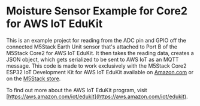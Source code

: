 # Moisture Sensor Example for Core2 for AWS IoT EduKit
This is an example project for reading from the ADC pin and GPIO off the connected M5Stack Earth Unit sensor that's attached to Port B of the M5Stack Core2 for AWS IoT EduKit. It then takes the reading data, creates a JSON object, which gets serialized to be sent to AWS IoT as an MQTT message. This code is made to work exclusively with the M5Stack Core2 ESP32 IoT Development Kit for AWS IoT EduKit available on [Amazon.com](https://www.amazon.com/dp/B08VGRZYJR) or on the [M5Stack store](https://m5stack.com/products/m5stack-core2-esp32-iot-development-kit-for-aws-iot-edukit).

To find out more about the AWS IoT EduKit program, visit [https://aws.amazon.com/iot/edukit](https://aws.amazon.com/iot/edukit).